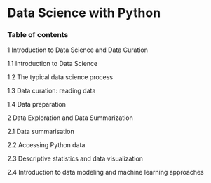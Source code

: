 # Data Science with Python

### Table of contents  

1 Introduction to Data Science and Data Curation

1.1 Introduction to Data Science

1.2 The typical data science process

1.3 Data curation: reading data

1.4 Data preparation


2 Data Exploration and Data Summarization

2.1 Data summarisation

2.2 Accessing Python data

2.3 Descriptive statistics and data visualization

2.4 Introduction to data modeling and machine learning approaches

